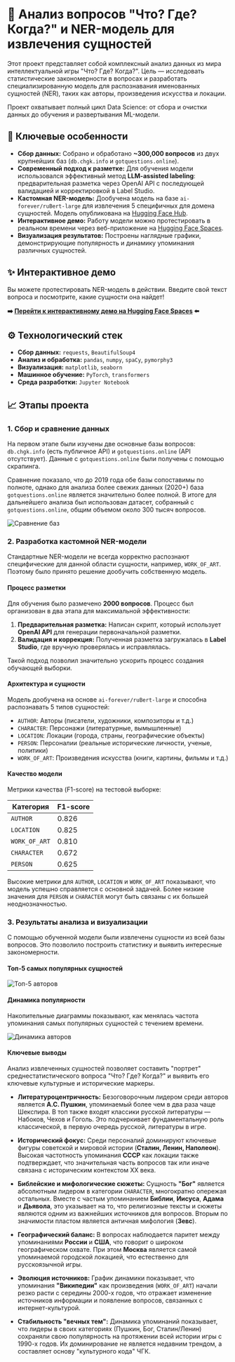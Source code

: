 # 🧠 Анализ вопросов "Что? Где? Когда?" и NER-модель для извлечения сущностей

Этот проект представляет собой комплексный анализ данных из мира интеллектуальной игры "Что? Где? Когда?". Цель — исследовать статистические закономерности в вопросах и разработать специализированную модель для распознавания именованных сущностей (NER), таких как авторы, произведения искусства и локации.

Проект охватывает полный цикл Data Science: от сбора и очистки данных до обучения и развертывания ML-модели.

## 🚀 Ключевые особенности

*   **Сбор данных:** Собрано и обработано **~300,000 вопросов** из двух крупнейших баз (`db.chgk.info` и `gotquestions.online`).
*   **Современный подход к разметке:** Для обучения модели использовался эффективный метод **LLM-assisted labeling**: предварительная разметка через OpenAI API с последующей валидацией и корректировкой в Label Studio.
*   **Кастомная NER-модель:** Дообучена модель на базе `ai-forever/ruBert-large` для извлечения 5 специфичных для домена сущностей. Модель опубликована на [Hugging Face Hub](https://huggingface.co/borisMI/ChGK_NER).
*   **Интерактивное демо:** Работу модели можно протестировать в реальном времени через веб-приложение на [Hugging Face Spaces](https://huggingface.co/spaces/borisMI/ChGK_NER_demo).
*   **Визуализация результатов:** Построены наглядные графики, демонстрирующие популярность и динамику упоминания различных сущностей.

## ✨ Интерактивное демо

Вы можете протестировать NER-модель в действии. Введите свой текст вопроса и посмотрите, какие сущности она найдет!

**➡️ [Перейти к интерактивному демо на Hugging Face Spaces](https://huggingface.co/spaces/borisMI/ChGK_NER_demo) ⬅️**

## ⚙️ Технологический стек

*   **Сбор данных:** `requests`, `BeautifulSoup4`
*   **Анализ и обработка:** `pandas`, `numpy`, `spaCy`, `pymorphy3`
*   **Визуализация:** `matplotlib`, `seaborn`
*   **Машинное обучение:** `PyTorch`, `transformers`
*   **Среда разработки:** `Jupyter Notebook`

## 📈 Этапы проекта

### 1. Сбор и сравнение данных

На первом этапе были изучены две основные базы вопросов: `db.chgk.info` (есть публичное API) и `gotquestions.online` (API отсутствует). Данные с `gotquestions.online` были получены с помощью скрапинга.

Сравнение показало, что до 2019 года обе базы сопоставимы по полноте, однако для анализа более свежих данных (2020+) база `gotquestions.online` является значительно более полной. В итоге для дальнейшего анализа был использован датасет, собранный с `gotquestions.online`, общим объемом около 300 тысяч вопросов.

![Сравнение баз](results/images/gq_vs_db.png)

### 2. Разработка кастомной NER-модели

Стандартные NER-модели не всегда корректно распознают специфические для данной области сущности, например, `WORK_OF_ART`. Поэтому было принято решение дообучить собственную модель.

#### Процесс разметки

Для обучения было размечено **2000 вопросов**. Процесс был организован в два этапа для максимальной эффективности:
1.  **Предварительная разметка:** Написан скрипт, который использует **OpenAI API** для генерации первоначальной разметки.
2.  **Валидация и коррекция:** Полученная разметка загружалась в **Label Studio**, где вручную проверялась и исправлялась.

Такой подход позволил значительно ускорить процесс создания обучающей выборки.

#### Архитектура и сущности

Модель дообучена на основе `ai-forever/ruBert-large` и способна распознавать 5 типов сущностей:
*   `AUTHOR`: Авторы (писатели, художники, композиторы и т.д.)
*   `CHARACTER`: Персонажи (литературные, вымышленные)
*   `LOCATION`: Локации (города, страны, географические объекты)
*   `PERSON`: Персоналии (реальные исторические личности, ученые, политики)
*   `WORK_OF_ART`: Произведения искусства (книги, картины, фильмы и т.д.)

#### Качество модели

Метрики качества (F1-score) на тестовой выборке:

| Категория     | F1-score |
|---------------|----------|
| `AUTHOR`      | 0.826    |
| `LOCATION`    | 0.825    |
| `WORK_OF_ART` | 0.810    |
| `CHARACTER`   | 0.672    |
| `PERSON`      | 0.625    |

Высокие метрики для `AUTHOR`, `LOCATION` и `WORK_OF_ART` показывают, что модель успешно справляется с основной задачей. Более низкие значения для `PERSON` и `CHARACTER` могут быть связаны с их большей неоднозначностью.

### 3. Результаты анализа и визуализации

С помощью обученной модели были извлечены сущности из всей базы вопросов. Это позволило построить статистику и выявить интересные закономерности.

#### Топ-5 самых популярных сущностей
![Топ-5 авторов](results/images/ner_top.png)


#### Динамика популярности

Накопительные диаграммы показывают, как менялась частота упоминания самых популярных сущностей с течением времени.

![Динамика авторов](results/images/ner_top_time.png)


#### Ключевые выводы

Анализ извлеченных сущностей позволяет составить "портрет" среднестатистического вопроса "Что? Где? Когда?" и выявить его ключевые культурные и исторические маркеры.

*   **Литературоцентричность:** Безоговорочным лидером среди авторов является **А.С. Пушкин**, упоминаемый более чем в два раза чаще Шекспира. В топ также входят классики русской литературы — Набоков, Чехов и Гоголь. Это подчеркивает фундаментальную роль классической, в первую очередь русской, литературы в игре.

*   **Исторический фокус:** Среди персоналий доминируют ключевые фигуры советской и мировой истории (**Сталин, Ленин, Наполеон**). Высокая частотность упоминания **СССР** как локации также подтверждает, что значительная часть вопросов так или иначе связана с историческим контекстом XX века.

*   **Библейские и мифологические сюжеты:** Сущность **"Бог"** является абсолютным лидером в категории `CHARACTER`, многократно опережая остальных. Вместе с частым упоминанием **Библии**, **Иисуса**, **Адама** и **Дьявола**, это указывает на то, что религиозные тексты и сюжеты являются одним из важнейших источников для вопросов. Вторым по значимости пластом является античная мифология (**Зевс**).

*   **Географический баланс:** В вопросах наблюдается паритет между упоминаниями **России** и **США**, что говорит о широком географическом охвате. При этом **Москва** является самой упоминаемой городской локацией, что естественно для русскоязычной игры.

*   **Эволюция источников:** График динамики показывает, что упоминания **"Википедии"** как произведения (`WORK_OF_ART`) начали резко расти с середины 2000-х годов, что отражает изменение источников информации и появление вопросов, связанных с интернет-культурой.

*   **Стабильность "вечных тем":** Динамика упоминаний показывает, что лидеры в своих категориях (Пушкин, Бог, Сталин/Ленин) сохраняли свою популярность на протяжении всей истории игры с 1990-х годов. Их доминирование не является недавним трендом, а составляет основу "культурного кода" ЧГК.

